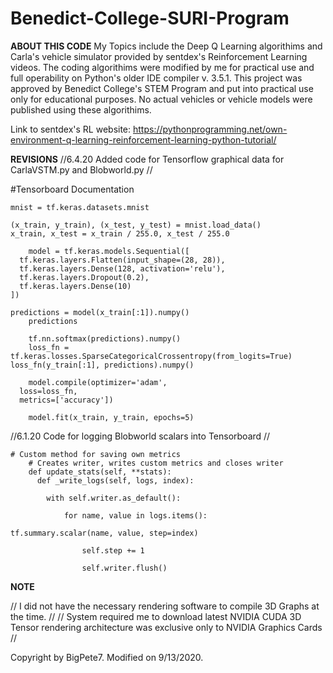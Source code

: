 # Benedict-College-SURI-Program

**ABOUT THIS CODE**
My Topics include the Deep Q Learning algorithims and Carla's vehicle simulator provided by sentdex's Reinforcement Learning videos.
The coding algorithims were modified by me for practical use and full operability on Python's older IDE compiler v. 3.5.1. This project
was approved by Benedict College's STEM Program and put into practical use only for educational purposes. No actual vehicles or vehicle
models were published using these algorithims.

Link to sentdex's RL website: https://pythonprogramming.net/own-environment-q-learning-reinforcement-learning-python-tutorial/

**REVISIONS**
//6.4.20 Added code for Tensorflow graphical data for CarlaVSTM.py and Blobworld.py //

#Tensorboard Documentation
 
    mnist = tf.keras.datasets.mnist
	
    (x_train, y_train), (x_test, y_test) = mnist.load_data()
    x_train, x_test = x_train / 255.0, x_test / 255.0
	
	    model = tf.keras.models.Sequential([
	  tf.keras.layers.Flatten(input_shape=(28, 28)),
	  tf.keras.layers.Dense(128, activation='relu'),
	  tf.keras.layers.Dropout(0.2),
	  tf.keras.layers.Dense(10)
	])

  	predictions = model(x_train[:1]).numpy()
	    predictions
	
	    tf.nn.softmax(predictions).numpy()
	    loss_fn = tf.keras.losses.SparseCategoricalCrossentropy(from_logits=True)	    loss_fn(y_train[:1], predictions).numpy()
	
	    model.compile(optimizer='adam',	              
      loss=loss_fn,	              
      metrics=['accuracy'])
	
	    model.fit(x_train, y_train, epochs=5)
      
 //6.1.20 Code for logging Blobworld scalars into Tensorboard //
 
	# Custom method for saving own metrics
	    # Creates writer, writes custom metrics and closes writer
	    def update_stats(self, **stats):
	      def _write_logs(self, logs, index):
	
	        with self.writer.as_default():
	
	            for name, value in logs.items():
	
    tf.summary.scalar(name, value, step=index)
	
	                self.step += 1
	
	                self.writer.flush()
                  
**NOTE**

// I did not have the necessary rendering software to compile 3D Graphs at the time. //
// System required me to download latest NVIDIA CUDA 3D Tensor rendering architecture was exclusive only to NVIDIA Graphics Cards //


Copyright by BigPete7.
Modified on 9/13/2020.

